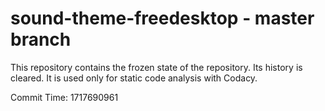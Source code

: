# sound-theme-freedesktop - master branch

This repository contains the frozen state of the repository.
Its history is cleared. It is used only for static code
analysis with Codacy.

Commit Time: 1717690961
